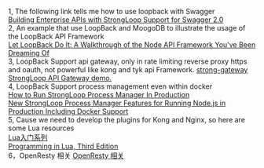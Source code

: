 1, The following link tells me how to use loopback with Swagger  
[Building Enterprise APIs with StrongLoop Support for Swagger 2.0](https://strongloop.com/strongblog/enterprise-api-swagger-2-0-loopback/?_ga=1.152537274.2042875840.1441599554)  
2, An example that use LoopBack and MoogoDB to illustrate the usage of the LoopBack API Framework  
[Let LoopBack Do It: A Walkthrough of the Node API Framework You've Been Dreaming Of](http://www.toptal.com/nodejs/let-loopback-do-it-a-walkthrough-of-the-node-api-framework-you-ve-been-dreaming-of)  
3, LoopBack Support api gateway, only in rate limiting reverse proxy https and oauth, not powerful like kong and tyk api Framework.
[strong-gateway](https://github.com/strongloop/strong-gateway)  
[StrongLoop API Gateway demo.](https://github.com/strongloop/strong-gateway-demo)  
4, LoopBack Support process management even within docker  
[How to Run StrongLoop Process Manager In Production](https://strongloop.com/strongblog/node-js-process-manager-production/)  
[New StrongLoop Process Manager Features for Running Node.js in Production Including Docker Support](https://strongloop.com/strongblog/node-js-process-manager-production-docker/)  
5, Cause we need to develop the plugins for Kong and Nginx, so here are some Lua resources  
[Lua入门系列](http://www.jianshu.com/p/5b8f5b73b0bb)  
[Programming in Lua, Third Edition](http://book.douban.com/subject/20507399/)  
6，OpenResty 相关
[OpenResty 相关](https://github.com/orangle/study-resources/blob/master/OpenResty.md)  
